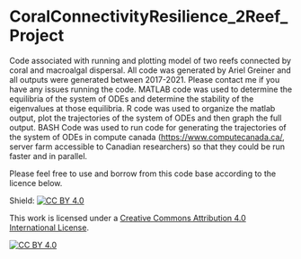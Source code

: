 # CoralConnectivityResilience_2Reef_Project
Code associated with running and plotting model of two reefs connected by coral and macroalgal dispersal. All code was generated by Ariel Greiner and all outputs were generated between 2017-2021. Please contact me if you have any issues running the code. MATLAB code was used to determine the equilibria of the system of ODEs and determine the stability of the eigenvalues at those equilibria. R code was used to organize the matlab output, plot the trajectories of the system of ODEs and then graph the full output. BASH Code was used to run code for generating the trajectories of the system of ODEs in compute canada (https://www.computecanada.ca/, server farm accessible to Canadian researchers) so that they could be run faster and in parallel.

Please feel free to use and borrow from this code base according to the licence below.

Shield: [![CC BY 4.0][cc-by-shield]][cc-by]

This work is licensed under a
[Creative Commons Attribution 4.0 International License][cc-by].

[![CC BY 4.0][cc-by-image]][cc-by]

[cc-by]: http://creativecommons.org/licenses/by/4.0/
[cc-by-image]: https://i.creativecommons.org/l/by/4.0/88x31.png
[cc-by-shield]: https://img.shields.io/badge/License-CC%20BY%204.0-lightgrey.svg
